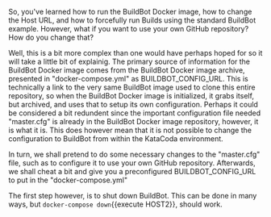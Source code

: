 So, you've learned how to run the BuildBot Docker image, how to change the Host URL, and how to forcefully run Builds using the standard BuildBot example.
However, what if you want to use your own GitHub repository? How do you change that? 

Well, this is a bit more complex than one would have perhaps hoped for so it will take a little bit of explainig. The primary source of information for the BuildBot Docker image comes from the BuildBot Docker image archive,
presented in "docker-compose.yml" as BUILDBOT_CONFIG_URL. This is technically a link to the very same BuildBot image used to clone this entire repository, so when the BuildBot Docker image is initialized, it grabs itself,
but archived, and uses that to setup its own configuration. Perhaps it could be considered a bit redundent since the important configuration file needed "master.cfg" is already in the BuildBot Docker image repository,
however, it is what it is. This does however mean that it is not possible to change the configuration to BuildBot from within the KataCoda environment.

In turn, we shall pretend to do some necessary changes to the "master.cfg" file, such as to configure it to use your own GitHub repository. Afterwards, we shall cheat a bit and give you a preconfigured BUILDBOT_CONFIG_URL to
put in the "docker-compose.yml"

The first step however, is to shut down BuildBot. This can be done in many ways, but `docker-compose down`{{execute HOST2}}, should work.